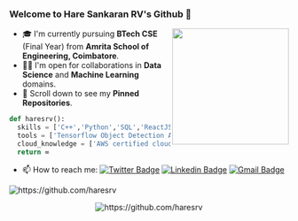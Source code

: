 ### Welcome to Hare Sankaran RV's Github 👋

<img align='right' src="https://s7.gifyu.com/images/WhatsApp-Image-2020-07-14-at-11.34.49-1.gif" width="210">

- 🎓 I'm currently pursuing **BTech CSE** (Final Year) from **Amrita School of Engineering, Coimbatore**.
- 🤝🏻 I'm open for collaborations in **Data Science** and **Machine Learning** domains.
- 📌 Scroll down to see my **Pinned Repositories**.
```python
def haresrv():
  skills = ['C++','Python','SQL','ReactJS','NodeJS','HTML & CSS'}
  tools = ['Tensorflow Object Detection API','numpy', 'pandas', 'sklearn','matplotlib', 'seaborn', 'keras', 'flask']
  cloud_knowledge = ['AWS certified cloud practitioner']
  return ∞
```

- 📫 How to reach me: 
[![Twitter Badge](https://img.shields.io/badge/-@itz_srv-1ca0f1?style=flat-square&labelColor=1ca0f1&logo=twitter&logoColor=white&link=https://twitter.com/itz_srv)](https://twitter.com/itz_srv) [![Linkedin Badge](https://img.shields.io/badge/-haresrv-blue?style=flat-square&logo=Linkedin&logoColor=white&link=https://www.linkedin.com/in/haresrv2000/)](https://www.linkedin.com/in/haresrv2000/) [![Gmail Badge](https://img.shields.io/badge/-haresrv-c14438?style=flat-square&logo=Gmail&logoColor=white&link=mailto:haresrv2000@gmail.com)](mailto:haresrv2000@gmail.com)

 <p align="left"> <img src="https://komarev.com/ghpvc/?username=haresrv" alt="https://github.com/haresrv" /> </p>

</p><p align="center"> <img src="https://github-readme-stats.vercel.app/api?username=haresrv&show_icons=true" alt="https://github.com/haresrv" /> </p>
